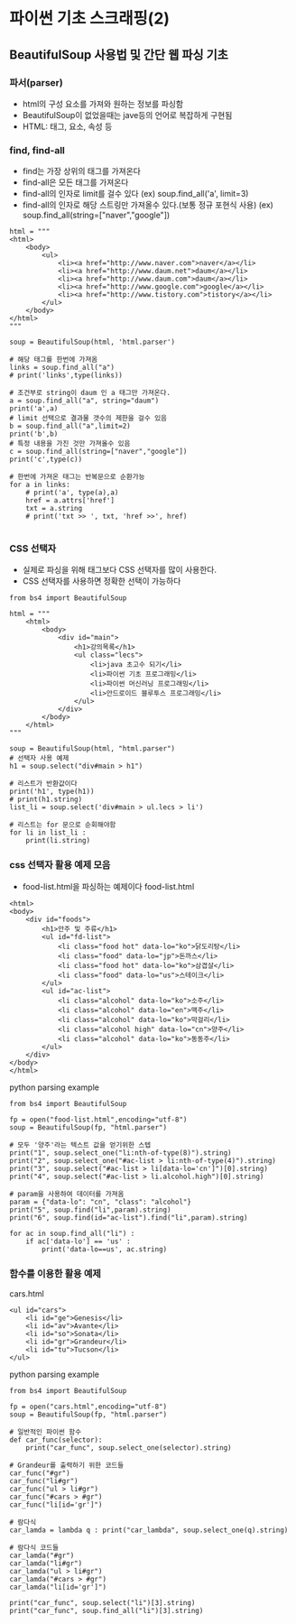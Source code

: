 # 파이썬 기초 스크래핑(2)

##  BeautifulSoup 사용법 및 간단 웹 파싱 기초

### 파서(parser)
- html의 구성 요소를 가져와 원하는 정보를 파싱함
- BeautifulSoup이 없었을때는 jave등의 언어로 복잡하게 구현됨
- HTML: 태그, 요소, 속성 등

### find, find-all
- find는 가장 상위의 태그를 가져온다
- find-all은 모든 태그를 가져온다
- find-all의 인자로 limit를 걸수 있다
(ex) soup.find_all('a', limit=3)
- find-all의 인자로 해당 스트링만 가져올수 있다.(보통 정규 포현식 사용)
(ex) soup.find_all(string=["naver","google"])

```
html = """
<html>
    <body>
        <ul>
            <li><a href="http://www.naver.com">naver</a></li>
            <li><a href="http://www.daum.net">daum</a></li>
            <li><a href="http://www.daum.com">daum</a></li>
            <li><a href="http://www.google.com">google</a></li>
            <li><a href="http://www.tistory.com">tistory</a></li>
        </ul>
    </body>
</html>
"""

soup = BeautifulSoup(html, 'html.parser')

# 해당 태그를 한번에 가져옴
links = soup.find_all("a")
# print('links',type(links))

# 조건부로 string이 daum 인 a 태그만 가져온다.
a = soup.find_all("a", string="daum")
print('a',a)
# limit 선택으로 결과물 갯수의 제한을 걸수 있음
b = soup.find_all("a",limit=2)
print('b',b)
# 특정 내용을 가진 것만 가져올수 있음
c = soup.find_all(string=["naver","google"])
print('c',type(c))

# 한번에 가져온 태그는 반복문으로 순환가능
for a in links:
    # print('a', type(a),a)
    href = a.attrs['href']
    txt = a.string
    # print('txt >> ', txt, 'href >>', href)


```

### CSS 선택자
- 실제로 파싱을 위해 태그보다 CSS 선택자를 많이 사용한다.
- CSS 선택자를 사용하면 정확한 선택이 가능하다

```
from bs4 import BeautifulSoup

html = """
    <html>
        <body>
            <div id="main">
                <h1>강의목록</h1>
                <ul class="lecs">
                    <li>java 초고수 되기</li>
                    <li>파이썬 기초 프로그래밍</li>
                    <li>파이썬 머신러닝 프로그래밍</li>
                    <li>안드로이드 블루투스 프로그래밍</li>
                </ul>
            </div> 
        </body>
    </html>
"""

soup = BeautifulSoup(html, "html.parser")
# 선택자 사용 예제
h1 = soup.select("div#main > h1")

# 리스트가 반환값이다
print('h1', type(h1))
# print(h1.string)
list_li = soup.select('div#main > ul.lecs > li')

# 리스트는 for 문으로 순회해야함
for li in list_li :
    print(li.string)
```

### css 선택자 활용 예제 모음
- food-list.html을 파싱하는 예제이다
food-list.html
```
<html>
<body>
    <div id="foods">
        <h1>안주 및 주류</h1>
        <ul id="fd-list">
            <li class="food hot" data-lo="ko">닭도리탕</li>
            <li class="food" data-lo="jp">돈까스</li>
            <li class="food hot" data-lo="ko">삼겹살</li>
            <li class="food" data-lo="us">스테이크</li>
        </ul>
        <ul id="ac-list">
            <li class="alcohol" data-lo="ko">소주</li>
            <li class="alcohol" data-lo="en">맥주</li>
            <li class="alcohol" data-lo="ko">막걸리</li>
            <li class="alcohol high" data-lo="cn">양주</li>
            <li class="alcohol" data-lo="ko">동동주</li>
        </ul>
    </div>
</body>
</html>
```

python parsing example
```
from bs4 import BeautifulSoup

fp = open("food-list.html",encoding="utf-8")
soup = BeautifulSoup(fp, "html.parser")

# 모두 '양주'라는 텍스트 값을 얻기위한 스텝
print("1", soup.select_one("li:nth-of-type(8)").string)
print("2", soup.select_one("#ac-list > li:nth-of-type(4)").string)
print("3", soup.select("#ac-list > li[data-lo='cn']")[0].string)
print("4", soup.select("#ac-list > li.alcohol.high")[0].string)

# param을 사용하여 데이터를 가져옴
param = {"data-lo": "cn", "class": "alcohol"}
print("5", soup.find("li",param).string)
print("6", soup.find(id="ac-list").find("li",param).string)

for ac in soup.find_all("li") :
    if ac['data-lo'] == 'us' :
        print('data-lo==us', ac.string)
```


### 함수를 이용한 활용 예제

cars.html
```
<ul id="cars">
    <li id="ge">Genesis</li>
    <li id="av">Avante</li>
    <li id="so">Sonata</li>
    <li id="gr">Grandeur</li>
    <li id="tu">Tucson</li>
</ul>
```

python parsing example
```
from bs4 import BeautifulSoup

fp = open("cars.html",encoding="utf-8")
soup = BeautifulSoup(fp, "html.parser")

# 일반적인 파이썬 함수
def car_func(selector):
    print("car_func", soup.select_one(selector).string)

# Grandeur를 출력하기 위한 코드들
car_func("#gr")
car_func("li#gr")
car_func("ul > li#gr")
car_func("#cars > #gr")
car_func("li[id='gr']")

# 람다식
car_lamda = lambda q : print("car_lambda", soup.select_one(q).string)

# 람다식 코드들
car_lamda("#gr")
car_lamda("li#gr")
car_lamda("ul > li#gr")
car_lamda("#cars > #gr")
car_lamda("li[id='gr']")

print("car_func", soup.select("li")[3].string)
print("car_func", soup.find_all("li")[3].string)
```